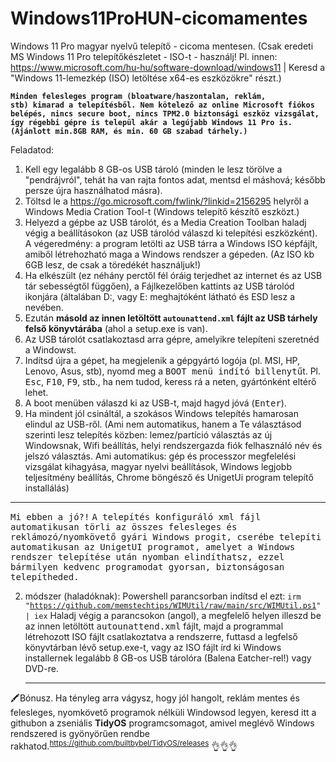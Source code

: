 # Windows11ProHUN-cicomamentes
Windows 11 Pro magyar nyelvű telepítő - cicoma mentesen. (Csak eredeti MS Windows 11 Pro telepítőkészletet - ISO-t - használj! Pl. innen: https://www.microsoft.com/hu-hu/software-download/windows11 | Keresd a "Windows 11-lemezkép (ISO) letöltése x64-es eszközökre" részt.)

<code><b>Minden felesleges program (bloatware/haszontalan, reklám, stb) kimarad a telepítésből.
Nem kötelező az online Microsoft fiókos belépés, nincs secure boot, nincs TPM2.0 biztonsági eszköz vizsgálat, így régebbi gépre is települ akár a legújabb Windows 11 Pro is.
(Ajánlott min.8GB RAM, és min. 60 GB szabad tárhely.)</b></code>

Feladatod:
1. Kell egy legalább 8 GB-os USB tároló (minden le lesz törölve a "pendrájvról", tehát ha van rajta fontos adat, mentsd el máshová; később persze újra használhatod másra).
2. Töltsd le a https://go.microsoft.com/fwlink/?linkid=2156295 helyről a Windows Media Cration Tool-t (Windows telepítő készítő eszközt.)
3. Helyezd a gépbe az USB tárolót,  és a Media Creation Toolban haladj végig a beállításokon (az USB tárolód válaszd ki telepítési eszközként). A végeredmény: a program letölti az USB tárra a Windows ISO képfájlt, amiből létrehozható maga a Windows rendszer a gépeden. (Az ISO kb 6GB lesz, de csak a töredékét használjuk!)
4. Ha elkészült (ez néhány perctől fél óráig terjedhet az internet és az USB tár sebességtől függően), a Fájlkezelőben kattints az USB tárolód ikonjára (általában D:, vagy E: meghajtóként látható és ESD lesz a nevében.
5. Ezután <b>másold az innen letöltött <code>autounattend.xml</code> fájlt az USB tárhely felső könyvtárába</b> (ahol a setup.exe is van).
6. Az USB tárolót csatlakoztasd arra gépre, amelyikre telepíteni szeretnéd a Windowst.
7. Indítsd újra a gépet, ha megjelenik a gépgyártó logója (pl. MSI, HP, Lenovo, Asus, stb), nyomd meg a <tt>BOOT menü indító billenytű</tt>t. Pl. <kbd>Esc</kbd>, <kbd>F10</kbd>, <kbd>F9</kbd>, stb., ha nem tudod, keress rá a neten, gyártónként eltérő lehet.
8. A boot menüben válaszd ki az USB-t, majd hagyd jóvá (<kbd>Enter</kbd>).
9. Ha mindent jól csináltál, a szokásos Windows telepítés hamarosan elindul az USB-ről. (Ami nem automatikus, hanem a Te választásod szerinti lesz telepítés közben: lemez/partíció választás az új Windowsnak, Wifi beállítás, helyi rendszergazda fiók felhasználó név és jelszó választás. Ami automatikus: gép és processzor megfelelési vizsgálat kihagyása, magyar nyelvi beállítások, Windows legjobb teljesítmény beállítás, Chrome böngésző és UnigetUi program telepítő installálás)
<hr>
   <tt>Mi ebben a jó?!</tt>
    <tt>A telepítés konfiguráló xml fájl automatikusan törli az összes felesleges és reklámozó/nyomkövető gyári Windows progit, cserébe telepíti automatikusan az UnigetUI programot, amelyet a Windows rendszer telepítése után nyomban elindíthatsz, ezzel bármilyen kedvenc programodat gyorsan, biztonságosan telepítheded.</tt>

2. módszer (haladóknak):
   Powershell parancsorban indítsd el ezt: <code>irm "https://github.com/memstechtips/WIMUtil/raw/main/src/WIMUtil.ps1" | iex</code>
   Haladj végig a parancsokon (angol), a megfelelő helyen illeszd be az innen letöltött <tt>autounattend.xml</tt> fájlt, majd a programmal létrehozott ISO fájlt csatlakoztatva a rendszerre, futtasd a legfelső könyvtárban lévő setup.exe-t, vagy az ISO fájlt írd ki Windows installernek legalább 8 GB-os USB tárolóra (Balena Eatcher-rel!) vagy DVD-re. 
    <hr>
🖍️Bónusz. Ha tényleg arra vágysz, hogy jól hangolt, reklám mentes és felesleges, nyomkövető programok nélküli Windowsod legyen, keresd itt a githubon a zseniális <b>TidyOS</b> programcsomagot, amivel meglévő Windows rendszered is gyönyörűen rendbe rakhatod.<sup>https://github.com/builtbybel/TidyOS/releases</sup> 👌👌👌
